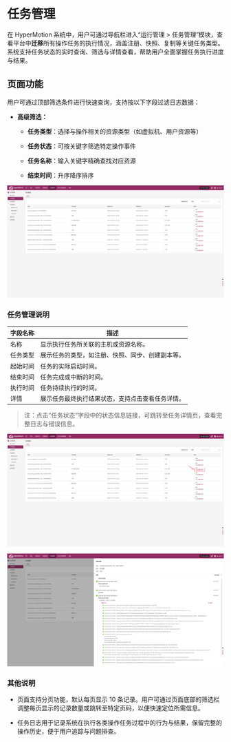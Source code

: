 # 任务管理

在 HyperMotion 系统中，用户可通过导航栏进入“运行管理 > 任务管理”模块，查看平台中**迁移**所有操作任务的执行情况，涵盖注册、快照、复制等关键任务类型。系统支持任务状态的实时查询、筛选与详情查看，帮助用户全面掌握任务执行进度与结果。

## 页面功能

用户可通过顶部筛选条件进行快速查询，支持按以下字段过滤日志数据：

- **高级筛选：**

  - **任务类型**：选择与操作相关的资源类型（如虚拟机、用户资源等）

  - **任务状态**：可按关键字筛选特定操作事件

  - **任务名称**：输入关键字精确查找对应资源

  - **结束时间**：升序降序排序

![](./images/taskmanagement-pagefeatures-1.png)

### 任务管理说明

| 字段名称 | 描述                                             |
| -------- | ------------------------------------------------ |
| 名称     | 显示执行任务所关联的主机或资源名称。             |
| 任务类型 | 展示任务的类型，如注册、快照、同步、创建副本等。 |
| 起始时间 | 任务的实际启动时间。                             |
| 结束时间 | 任务完成或中断的时间。                           |
| 执行时间 | 任务持续执行的时间。                             |
| 详情     | 展示任务最终执行结果状态，支持点击查看任务详情。 |

> 注：点击“任务状态”字段中的状态信息链接，可跳转至任务详情页，查看完整日志与错误信息。

![](./images/taskmanagement-pagefeatures-2.png)

![](./images/taskmanagement-pagefeatures-3.png)

### 其他说明

- 页面支持分页功能，默认每页显示 10 条记录。用户可通过页面底部的筛选栏调整每页显示的记录数量或跳转至特定页码，以便快速定位所需信息。

- 任务日志用于记录系统在执行各类操作任务过程中的行为与结果，保留完整的操作历史，便于用户追踪与问题排查。
